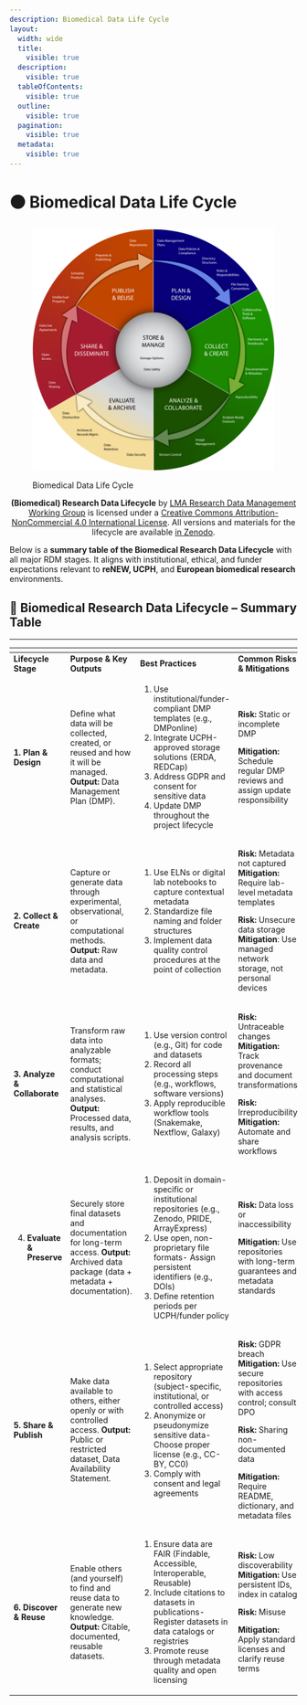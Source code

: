 ```yaml
---
description: Biomedical Data Life Cycle
layout:
  width: wide
  title:
    visible: true
  description:
    visible: true
  tableOfContents:
    visible: true
  outline:
    visible: true
  pagination:
    visible: true
  metadata:
    visible: true
---
```


# 🟠 Biomedical Data Life Cycle

<figure><img src="../.gitbook/assets/4 (2).png" alt=""><figcaption><p>Biomedical Data Life Cycle</p></figcaption></figure>

<p align="center"><strong>(Biomedical) Research Data Lifecycle</strong> by <a href="https://datamanagement.hms.harvard.edu/">LMA Research Data Management Working Group</a> is licensed under a <a href="http://creativecommons.org/licenses/by-nc/4.0/">Creative Commons Attribution-NonCommercial 4.0 International License</a>.  All versions and materials for the lifecycle are available <a href="https://doi.org/10.5281/zenodo.8075933">in Zenodo</a>.</p>

Below is a **summary table of the Biomedical Research Data Lifecycle** with all major RDM stages. It aligns with institutional, ethical, and funder expectations relevant to **reNEW, UCPH**, and **European biomedical research** environments.

## 🔄 **Biomedical Research Data Lifecycle – Summary Table**

***

<table data-header-hidden><thead><tr><th width="146"></th><th width="215"></th><th width="277"></th><th></th></tr></thead><tbody><tr><td><strong>Lifecycle Stage</strong></td><td><strong>Purpose &#x26; Key Outputs</strong></td><td><strong>Best Practices</strong> </td><td><strong>Common Risks &#x26; Mitigations</strong></td></tr><tr><td><strong>1. Plan &#x26; Design</strong></td><td>Define what data will be collected, created, or reused and how it will be managed. <strong>Output:</strong> Data Management Plan (DMP).</td><td><ol><li>Use institutional/funder-compliant DMP templates (e.g., DMPonline)</li><li>Integrate UCPH-approved storage solutions (ERDA, REDCap)</li><li>Address GDPR and consent for sensitive data</li><li>Update DMP throughout the project lifecycle</li></ol></td><td><p><strong>Risk:</strong> Static or incomplete DMP </p><p><strong>Mitigation:</strong> Schedule regular DMP reviews and assign update responsibility</p></td></tr><tr><td><strong>2. Collect &#x26; Create</strong></td><td>Capture or generate data through experimental, observational, or computational methods. <strong>Output:</strong> Raw data and metadata.</td><td><ol><li>Use ELNs or digital lab notebooks to capture contextual metadata</li><li>Standardize file naming and folder structures</li><li>Implement data quality control procedures at the point of collection</li></ol></td><td><p><strong>Risk:</strong> Metadata not captured <strong>Mitigation:</strong> Require lab-level metadata templates</p><p><strong>Risk:</strong> Unsecure data storage <strong>Mitigation</strong>: Use managed network storage, not personal devices</p></td></tr><tr><td><strong>3. Analyze &#x26; Collaborate</strong> </td><td>Transform raw data into analyzable formats; conduct computational and statistical analyses. <strong>Output:</strong> Processed data, results, and analysis scripts.</td><td><ol><li>Use version control (e.g., Git) for code and datasets</li><li>Record all processing steps (e.g., workflows, software versions)</li><li>Apply reproducible workflow tools (Snakemake, Nextflow, Galaxy)</li></ol></td><td><p><strong>Risk:</strong> Untraceable changes <strong>Mitigation:</strong> Track provenance and document transformations</p><p><strong>Risk:</strong> Irreproducibility <strong>Mitigation:</strong> Automate and share workflows</p></td></tr><tr><td><ol start="4"><li><strong>Evaluate &#x26; Preserve</strong></li></ol></td><td>Securely store final datasets and documentation for long-term access. <strong>Output:</strong> Archived data package (data + metadata + documentation).</td><td><ol><li>Deposit in domain-specific or institutional repositories (e.g., Zenodo, PRIDE, ArrayExpress)</li><li>Use open, non-proprietary file formats- Assign persistent identifiers (e.g., DOIs)</li><li>Define retention periods per UCPH/funder policy</li></ol></td><td><p><strong>Risk:</strong> Data loss or inaccessibility </p><p><strong>Mitigation:</strong> Use repositories with long-term guarantees and metadata standards</p></td></tr><tr><td><strong>5. Share &#x26; Publish</strong></td><td>Make data available to others, either openly or with controlled access. <strong>Output:</strong> Public or restricted dataset, Data Availability Statement.</td><td><ol><li>Select appropriate repository (subject-specific, institutional, or controlled access)</li><li>Anonymize or pseudonymize sensitive data- Choose proper license (e.g., CC-BY, CC0)</li><li>Comply with consent and legal agreements</li></ol></td><td><p><strong>Risk:</strong> GDPR breach <strong>Mitigation:</strong> Use secure repositories with access control; consult DPO</p><p><strong>Risk:</strong> Sharing non-documented data </p><p><strong>Mitigation:</strong> Require README, dictionary, and metadata files</p></td></tr><tr><td><strong>6. Discover &#x26; Reuse</strong></td><td>Enable others (and yourself) to find and reuse data to generate new knowledge. <strong>Output:</strong> Citable, documented, reusable datasets.</td><td><ol><li>Ensure data are FAIR (Findable, Accessible, Interoperable, Reusable)</li><li> Include citations to datasets in publications- Register datasets in data catalogs or registries</li><li>Promote reuse through metadata quality and open licensing</li></ol></td><td><p><strong>Risk:</strong> Low discoverability <strong>Mitigation:</strong> Use persistent IDs, index in catalog</p><p><strong>Risk:</strong> Misuse </p><p><strong>Mitigation:</strong> Apply standard licenses and clarify reuse terms</p></td></tr></tbody></table>
